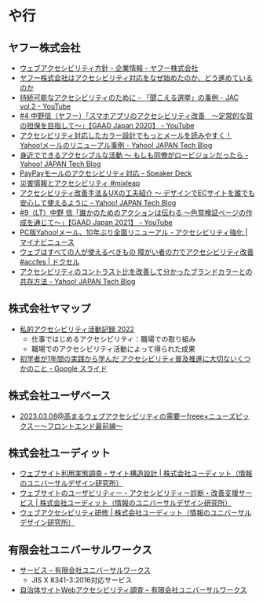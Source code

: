 # や行

## ヤフー株式会社
- [ウェブアクセシビリティ方針 - 企業情報 - ヤフー株式会社](https://about.yahoo.co.jp/common/accessibility/)
- [ヤフー株式会社はアクセシビリティ対応をなぜ始めたのか、どう進めているのか](https://www.slideshare.net/techblogyahoo/ss-55675773)
- [持続可能なアクセシビリティのために - 「聞こえる選挙」の事例 - JAC vol.2 - YouTube](https://www.youtube.com/watch?v=R25jhVNy3Ng)
- [#4 中野信（ヤフー）「スマホアプリのアクセシビリティ改善　〜定常的な質の担保を目指して〜」【GAAD Japan 2020】 - YouTube](https://www.youtube.com/watch?v=TpACAiMpGRI)
- [アクセシビリティ対応したカラー設計でもっとメールを読みやすく！ Yahoo!メールのリニューアル事例 - Yahoo! JAPAN Tech Blog](https://techblog.yahoo.co.jp/entry/2020092830016937/)
- [身近でできるアクセシブルな活動 〜 もしも同僚がロービジョンだったら - Yahoo! JAPAN Tech Blog](https://techblog.yahoo.co.jp/entry/2020121330052948/)
- [PayPayモールのアクセシビリティ対応 - Speaker Deck](https://speakerdeck.com/k2784/paypaymorufalseakusesibiriteidui-ying)
- [災害情報とアクセシビリティ #mixleap](https://www.slideshare.net/techblogyahoo/web-mixleap)
- [アクセシビリティ改善手法＆UXの工夫紹介 〜 デザインでECサイトを誰でも安心して使えるように - Yahoo! JAPAN Tech Blog](https://techblog.yahoo.co.jp/entry/2021090630183606/)
- [#9（LT）中野 信「誰かのためのアクションは伝わる ～色覚検証ページの作成を通じて～」【GAAD Japan 2021】 - YouTube](https://www.youtube.com/watch?v=dm6t1WHz9wg)
- [PC版Yahoo!メール、10年ぶり全面リニューアル - アクセシビリティ強化 | マイナビニュース](https://news.mynavi.jp/article/20210901-1962168/)
- [ウェブはすべての人が使えるべきもの 障がい者の力でアクセシビリティ改善 #accfes | ドクセル](https://www.docswell.com/s/ydnjp/K17N7K-2022-05-12-192201)
- [アクセシビリティのコントラスト比を改善して分かったブランドカラーとの共存方法 - Yahoo! JAPAN Tech Blog](https://techblog.yahoo.co.jp/entry/2022101130368155/)

## 株式会社ヤマップ
- [私的アクセシビリティ活動記録 2022](https://zenn.dev/heesaid/articles/a3eb33dd11ddcc)
  - 仕事ではじめるアクセシビリティ：職場での取り組み
  - 職場でのアクセシビリティ活動によって得られた成果
- [初学者が1年間の実践から学んだ アクセシビリティ普及推進に大切ないくつかのこと - Google スライド](https://docs.google.com/presentation/d/1w4Nfe7yKJ8lqQig05WP7ClY1E4mBISRRedHb0y3kzg4/edit?usp=sharing)

## 株式会社ユーザベース
- [2023.03.08@高まるウェブアクセシビリティの需要ーfreee×ニューズピックスー〜フロントエンド最前線〜](https://www.slideshare.net/IidaYukako/20230308freee)

## 株式会社ユーディット
- [ウェブサイト利用実態調査・サイト構造設計 | 株式会社ユーディット（情報のユニバーサルデザイン研究所）](http://www.udit.jp/service/menu/695.html)
- [ウェブサイトのユーザビリティー・アクセシビリティー診断・改善支援サービス | 株式会社ユーディット（情報のユニバーサルデザイン研究所）](http://www.udit.jp/service/menu/696.html)
- [ウェブアクセシビリティ研修 | 株式会社ユーディット（情報のユニバーサルデザイン研究所）](http://www.udit.jp/service/menu/697.html)

## 有限会社ユニバーサルワークス
- [サービス – 有限会社ユニバーサルワークス](https://www.u-works.co.jp/service/)
  - JIS X 8341-3:2016対応サービス
- [自治体サイトWebアクセシビリティ調査 – 有限会社ユニバーサルワークス](https://www.u-works.co.jp/jichitai/)
